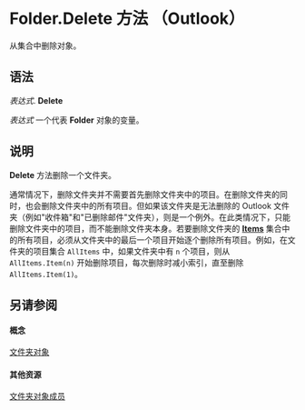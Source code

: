 
# Folder.Delete 方法 （Outlook）

从集合中删除对象。


## 语法

 _表达式_. **Delete**

 _表达式_ 一个代表 **Folder** 对象的变量。


## 说明

 **Delete** 方法删除一个文件夹。

通常情况下，删除文件夹并不需要首先删除文件夹中的项目。在删除文件夹的同时，也会删除文件夹中的所有项目。但如果该文件夹是无法删除的 Outlook 文件夹（例如"收件箱"和"已删除邮件"文件夹），则是一个例外。在此类情况下，只能删除文件夹中的项目，而不能删除文件夹本身。若要删除文件夹的  **[Items](441820e7-5fe8-e5ef-83c0-9c87fd3dc9e3.md)** 集合中的所有项目，必须从文件夹中的最后一个项目开始逐个删除所有项目。例如，在文件夹的项目集合 `AllItems` 中，如果文件夹中有 `n` 个项目，则从 `AllItems.Item(n)` 开始删除项目，每次删除时减小索引，直至删除 `AllItems.Item(1)`。


## 另请参阅


#### 概念


[文件夹对象](3cf6cda8-6d70-666e-2643-9d9c5b9cacfc.md)
#### 其他资源


[文件夹对象成员](788acd42-377a-1803-7713-50e45086e2d1.md)